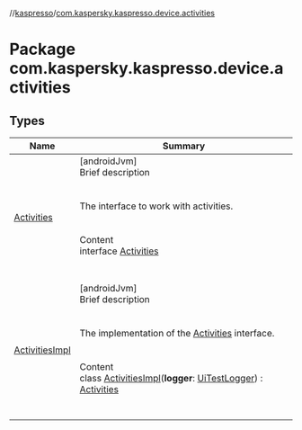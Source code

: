 //[kaspresso](../index.md)/[com.kaspersky.kaspresso.device.activities](index.md)



# Package com.kaspersky.kaspresso.device.activities  


## Types  
  
|  Name|  Summary| 
|---|---|
| [Activities](-activities/index.md)| [androidJvm]  <br>Brief description  <br><br><br>The interface to work with activities.<br><br>  <br>Content  <br>interface [Activities](-activities/index.md)  <br><br><br>
| [ActivitiesImpl](-activities-impl/index.md)| [androidJvm]  <br>Brief description  <br><br><br>The implementation of the [Activities](-activities/index.md) interface.<br><br>  <br>Content  <br>class [ActivitiesImpl](-activities-impl/index.md)(**logger**: [UiTestLogger](../com.kaspersky.kaspresso.logger/-ui-test-logger/index.md)) : [Activities](-activities/index.md)  <br><br><br>

